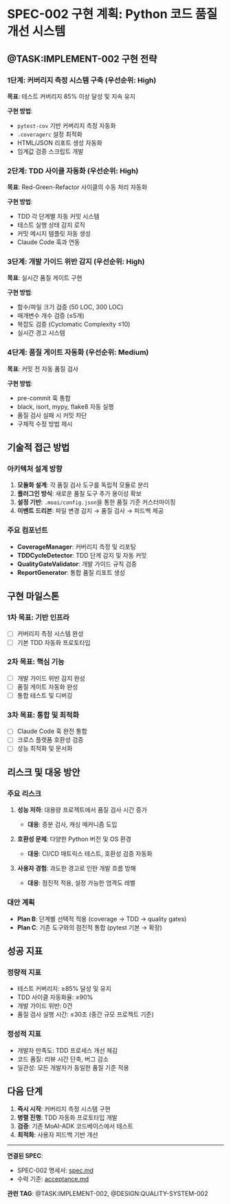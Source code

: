 # SPEC-002 구현 계획: Python 코드 품질 개선 시스템

## @TASK:IMPLEMENT-002 구현 전략

### 1단계: 커버리지 측정 시스템 구축 (우선순위: High)

**목표**: 테스트 커버리지 85% 이상 달성 및 지속 유지

**구현 방법**:

- `pytest-cov` 기반 커버리지 측정 자동화
- `.coveragerc` 설정 최적화
- HTML/JSON 리포트 생성 자동화
- 임계값 검증 스크립트 개발

### 2단계: TDD 사이클 자동화 (우선순위: High)

**목표**: Red-Green-Refactor 사이클의 수동 처리 자동화

**구현 방법**:

- TDD 각 단계별 자동 커밋 시스템
- 테스트 실행 상태 감지 로직
- 커밋 메시지 템플릿 자동 생성
- Claude Code 훅과 연동

### 3단계: 개발 가이드 위반 감지 (우선순위: High)

**목표**: 실시간 품질 게이트 구현

**구현 방법**:

- 함수/파일 크기 검증 (50 LOC, 300 LOC)
- 매개변수 개수 검증 (≤5개)
- 복잡도 검증 (Cyclomatic Complexity ≤10)
- 실시간 경고 시스템

### 4단계: 품질 게이트 자동화 (우선순위: Medium)

**목표**: 커밋 전 자동 품질 검사

**구현 방법**:

- pre-commit 훅 통합
- black, isort, mypy, flake8 자동 실행
- 품질 검사 실패 시 커밋 차단
- 구체적 수정 방법 제시

## 기술적 접근 방법

### 아키텍처 설계 방향

1. **모듈화 설계**: 각 품질 검사 도구를 독립적 모듈로 분리
2. **플러그인 방식**: 새로운 품질 도구 추가 용이성 확보
3. **설정 기반**: `.moai/config.json`을 통한 품질 기준 커스터마이징
4. **이벤트 드리븐**: 파일 변경 감지 → 품질 검사 → 피드백 제공

### 주요 컴포넌트

- **CoverageManager**: 커버리지 측정 및 리포팅
- **TDDCycleDetector**: TDD 단계 감지 및 자동 커밋
- **QualityGateValidator**: 개발 가이드 규칙 검증
- **ReportGenerator**: 통합 품질 리포트 생성

## 구현 마일스톤

### 1차 목표: 기반 인프라

- [ ] 커버리지 측정 시스템 완성
- [ ] 기본 TDD 자동화 프로토타입

### 2차 목표: 핵심 기능

- [ ] 개발 가이드 위반 감지 완성
- [ ] 품질 게이트 자동화 완성
- [ ] 통합 테스트 및 디버깅

### 3차 목표: 통합 및 최적화

- [ ] Claude Code 훅 완전 통합
- [ ] 크로스 플랫폼 호환성 검증
- [ ] 성능 최적화 및 문서화

## 리스크 및 대응 방안

### 주요 리스크

1. **성능 저하**: 대용량 프로젝트에서 품질 검사 시간 증가
   - **대응**: 증분 검사, 캐싱 메커니즘 도입

2. **호환성 문제**: 다양한 Python 버전 및 OS 환경
   - **대응**: CI/CD 매트릭스 테스트, 호환성 검증 자동화

3. **사용자 경험**: 과도한 경고로 인한 개발 흐름 방해
   - **대응**: 점진적 적용, 설정 가능한 엄격도 레벨

### 대안 계획

- **Plan B**: 단계별 선택적 적용 (coverage → TDD → quality gates)
- **Plan C**: 기존 도구와의 점진적 통합 (pytest 기본 → 확장)

## 성공 지표

### 정량적 지표

- 테스트 커버리지: ≥85% 달성 및 유지
- TDD 사이클 자동화율: ≥90%
- 개발 가이드 위반: 0건
- 품질 검사 실행 시간: ≤30초 (중간 규모 프로젝트 기준)

### 정성적 지표

- 개발자 만족도: TDD 프로세스 개선 체감
- 코드 품질: 리뷰 시간 단축, 버그 감소
- 일관성: 모든 개발자가 동일한 품질 기준 적용

## 다음 단계

1. **즉시 시작**: 커버리지 측정 시스템 구현
2. **병렬 진행**: TDD 자동화 프로토타입 개발
3. **검증**: 기존 MoAI-ADK 코드베이스에서 테스트
4. **최적화**: 사용자 피드백 기반 개선

---

**연결된 SPEC**:

- SPEC-002 명세서: [spec.md](./spec.md)
- 수락 기준: [acceptance.md](./acceptance.md)

**관련 TAG**: @TASK:IMPLEMENT-002, @DESIGN:QUALITY-SYSTEM-002
